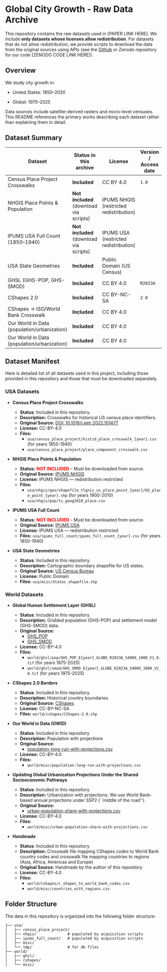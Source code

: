 # Global City Growth - Raw Data Archive

This repository contains the raw datasets used in [PAPER LINK HERE]. We include **only datasets whose licenses allow redistribution**. For datasets that do not allow redistribution, we provide scripts to download the data from the original sources using APIs (see the [Github](https://github.com/andreamusso96/global-city-growth) or Zenodo repository for our code [ZENODO CODE LINK HERE]).

## Overview

We study city growth in:

- United States: 1850–2020

- Global: 1975–2025

Data sources include satellite-derived rasters and micro-level censuses. 
This README references the primary works describing each dataset rather than explaining them in detail.

## Dataset Summary

| Dataset                                     | Status in this archive                  | License                                 | Version / Access date    | Citation / URL                                             |
| ------------------------------------------- | --------------------------------------- | --------------------------------------- | ------------------------ | ---------------------------------------------------------- |
| Census Place Project Crosswalks             | **Included**                            | CC BY 4.0                               | `1.0`                    | DOI: `10.1016/j.eeh.2022.101477`                           |
| NHGIS Place Points & Population             | **Not included** (download via scripts) | IPUMS NHGIS (restricted redistribution) |                          | [https://www.nhgis.org/](https://www.nhgis.org/)           |
| IPUMS USA Full Count (1850–1940)            | **Not included** (download via scripts) | IPUMS USA (restricted redistribution)   |                          | [https://usa.ipums.org/](https://usa.ipums.org/)           |
| USA State Geometries                        | **Included**                            | Public Domain (US Census)               |                          | Census Cartographic Boundary Files                         |
| GHSL (GHS-POP, GHS-SMOD)                    | **Included**                            | CC BY 4.0                               | `R2023A`                 | Copernicus EMS (GHSL)                                      |
| CShapes 2.0                                 | **Included**                            | CC BY-NC-SA                             | `2.0`                    | [https://cshapes.org/](https://cshapes.org/)               |
| CShapes → ISO/World Bank Crosswalk          | **Included**                            | CC BY 4.0                               |                          | This repository                                            |
| Our World in Data (population/urbanization) | **Included**                            | CC BY 4.0                               |                          | [https://ourworldindata.org/](https://ourworldindata.org/) |
| Our World in Data (population/urbanization) | **Included**                            | CC BY 4.0                               |                          | DOI: `https://doi.org/10.6084/m9.figshare.c.5521821.v1` |


## Dataset Manifest

Here is detailed list of all datasets used in this project, including those provided in this repository and those that must be downloaded separately. 

### USA Datasets

* **Census Place Project Crosswalks**
    * **Status**: Included in this repository.
    * **Description:** Crosswalks for historical US census place identifiers.
    * **Original Source:** [DOI: 10.1016/j.eeh.2022.101477](https://doi.org/10.1016/j.eeh.2022.101477)
    * **License:** CC-BY-4.0
    * **Files:**
        * `usa/census_place_project/histid_place_crosswalk_{year}.csv` (for years 1850-1940)
        * `usa/census_place_project/place_component_crosswalk.csv`

* **NHGIS Place Points & Population**
    * **Status:** <span style="color:red">**NOT INCLUDED**</span> - Must be downloaded from source.
    * **Original Source:** [IPUMS NHGIS](https://www.nhgis.org/)
    * **License:** IPUMS NHGIS — redistribution restricted
    * **Files:**
        * `usa/nhgis/geo/shapefile_tlgnis_us_place_point_{year}/US_place_point_{year}.shp` (for years 1900-2010)
        * `usa/nhgis/pop/ts_geog2010_place.csv`

* **IPUMS USA Full Count**
    * **Status:** <span style="color:red">**NOT INCLUDED**</span> - Must be downloaded from source.
    * **Original Source:** [IPUMS USA](https://usa.ipums.org/)
    * **License:** IPUMS USA — redistribution restricted
    * **Files:** `usa/ipums_full_count/ipums_full_count_{year}.csv` (for years 1850-1940)

* **USA State Geometries**
    * **Status**: Included in this repository.
    * **Description:** Cartographic boundary shapefile for US states.
    * **Original Source:** [US Census Bureau](https://www.census.gov/geographies/mapping-files/time-series/geo/carto-boundary-file.html)
    * **License:** Public Domain
    * **Files:** `usa/misc/States_shapefile.shp`

### World Datasets

* **Global Human Settlement Layer (GHSL)**
    * **Status**: Included in this repository.
    * **Description:** Gridded population (GHS-POP) and settlement model (GHS-SMOD) data.
    * **Original Source:** 
        - [GHS_POP](https://human-settlement.emergency.copernicus.eu/download.php?ds=smod)
        - [GHS_SMOD](https://human-settlement.emergency.copernicus.eu/download.php?ds=pop)
    * **License:** CC-BY-4.0
    * **Files:**
        * `world/ghsl/pop/GHS_POP_E{year}_GLOBE_R2023A_54009_1000_V1_0.tif` (for years 1975-2025)
        * `world/ghsl/smod/GHS_SMOD_E{year}_GLOBE_R2023A_54009_1000_V2_0.tif` (for years 1975-2025)

* **CShapes 2.0 Borders**
    * **Status**: Included in this repository.
    * **Description:** Historical country boundaries.
    * **Original Source:** [CShapes](https://cshapes.org/)
    * **License:** CC-BY-NC-SA
    * **Files:** `world/cshapes/CShapes-2.0.shp`

* **Our World in Data (OWID)**
    * **Status**: Included in this repository
    * **Description:** Population with projections
    * **Original Source:** 
        - [population-long-run-with-projections.csv](https://ourworldindata.org/grapher/population-long-run-with-projections)
    * **License:** CC-BY-4.0
    * **Files:**
        * `world/misc/population-long-run-with-projections.csv`

* **Updating Global Urbanization Projections Under the Shared Socioeconomic Pathways**
    * **Status**: Included in this repository
    * **Description:** Urbanization with projections. We use World Bank-based annual projections under SSP2 (``middle of the road''). 
    * **Original Source:** 
        - [urban-population-share-with-projections.csv](https://doi.org/10.6084/m9.figshare.c.5521821.v1)
    * **License:** CC-BY-4.0
    * **Files:**
        * `world/misc/urban-population-share-with-projections.csv`

* **Handmade**
    * **Status**: Included in this repository
    * **Description:** Crosswalk file mapping CShapes codes to World Bank country codes and crosswalk file mapping countries to regions (Asia, Africa, Americas and Europe)
    * **Original Source:** Handmade by the author of this repository
    * **License:** CC-BY-4.0
    * **Files:**
        * `world/cshapes/c_shapes_to_world_bank_codes.csv`
        * `world/misc/countries_with_regions.csv`



## Folder Structure

The data in this repository is organized into the following folder structure:
```
├── usa/
│   ├── census_place_project/
│   ├── nhgis/              # populated by acquisition scripts
│   ├── ipums_full_count/   # populated by acquisition scripts
│   ├── misc/
│   └── tmp/                # for db files
├── world/
│   ├── ghsl/
│   ├── cshapes/
│   └── misc/

```